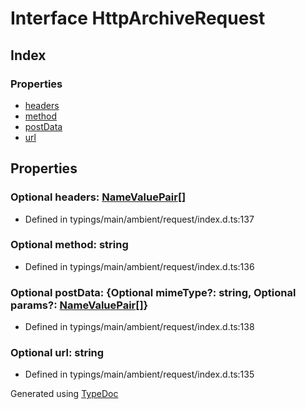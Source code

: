 # Interface HttpArchiveRequest


## Index

### Properties
* [headers](_typings_main_ambient_request_index_d_._request_.request.httparchiverequest.md#headers)
* [method](_typings_main_ambient_request_index_d_._request_.request.httparchiverequest.md#method)
* [postData](_typings_main_ambient_request_index_d_._request_.request.httparchiverequest.md#postdata)
* [url](_typings_main_ambient_request_index_d_._request_.request.httparchiverequest.md#url)

## Properties

### Optional headers: [NameValuePair](_typings_main_ambient_request_index_d_._request_.request.namevaluepair.md)[]

* Defined in typings/main/ambient/request/index.d.ts:137


### Optional method: string

* Defined in typings/main/ambient/request/index.d.ts:136


### Optional postData: \{Optional mimeType?: string, Optional params?: [NameValuePair](_typings_main_ambient_request_index_d_._request_.request.namevaluepair.md)[]\}

* Defined in typings/main/ambient/request/index.d.ts:138


### Optional url: string

* Defined in typings/main/ambient/request/index.d.ts:135



Generated using [TypeDoc](http://typedoc.io)
